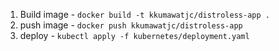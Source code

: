 
1. Build image - `docker build -t kkumawatjc/distroless-app .`
2. push image - `docker push kkumawatjc/distroless-app`
3. deploy - `kubectl apply -f kubernetes/deployment.yaml`
